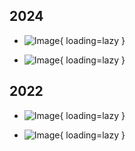 ## 2024

<div class="grid cards" markdown>

- ![Image](https://cdn.rambots.org/Jacket_2024_front.webp){ loading=lazy }

- ![Image](https://cdn.rambots.org/Jacket_2024_back.webp){ loading=lazy }

</div>

## 2022

<div class="grid cards" markdown>

- ![Image](https://cdn.rambots.org/Jacket_red_front.webp){ loading=lazy }

- ![Image](https://cdn.rambots.org/Jacket_back_back.webp){ loading=lazy }

</div>
